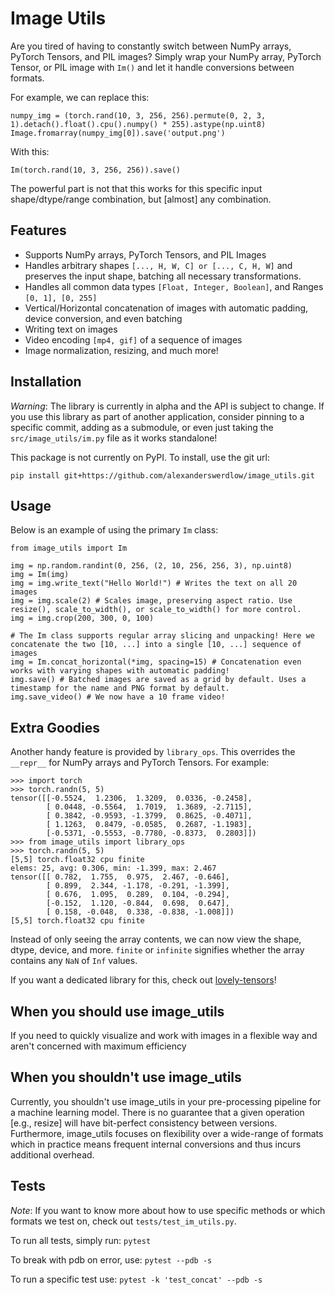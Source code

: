 # Image Utils

Are you tired of having to constantly switch between NumPy arrays, PyTorch Tensors, and PIL images? Simply wrap your NumPy array, PyTorch Tensor, or PIL image with `Im()` and let it handle conversions between formats.

For example, we can replace this:
```
numpy_img = (torch.rand(10, 3, 256, 256).permute(0, 2, 3, 1).detach().float().cpu().numpy() * 255).astype(np.uint8)
Image.fromarray(numpy_img[0]).save('output.png')
```

With this:
```
Im(torch.rand(10, 3, 256, 256)).save()
```

The powerful part is not that this works for this specific input shape/dtype/range combination, but [almost] any combination.

## Features

- Supports NumPy arrays, PyTorch Tensors, and PIL Images
- Handles arbitrary shapes `[..., H, W, C] or [..., C, H, W]` and preserves the input shape, batching all necessary transformations.
- Handles all common data types `[Float, Integer, Boolean]`, and Ranges `[0, 1], [0, 255]`
- Vertical/Horizontal concatenation of images with automatic padding, device conversion, and even batching
- Writing text on images
- Video encoding `[mp4, gif]` of a sequence of images
- Image normalization, resizing, and much more!

## Installation

_Warning_: The library is currently in alpha and the API is subject to change. If you use this library as part of another application, consider pinning to a specific commit, adding as a submodule, or even just taking the `src/image_utils/im.py` file as it works standalone!

This package is not currently on PyPI. To install, use the git url:

```
pip install git+https://github.com/alexanderswerdlow/image_utils.git
```

## Usage

Below is an example of using the primary `Im` class:

```
from image_utils import Im

img = np.random.randint(0, 256, (2, 10, 256, 256, 3), np.uint8)
img = Im(img)
img = img.write_text("Hello World!") # Writes the text on all 20 images
img = img.scale(2) # Scales image, preserving aspect ratio. Use resize(), scale_to_width(), or scale_to_width() for more control.
img = img.crop(200, 300, 0, 100)

# The Im class supports regular array slicing and unpacking! Here we concatenate the two [10, ...] into a single [10, ...] sequence of images
img = Im.concat_horizontal(*img, spacing=15) # Concatenation even works with varying shapes with automatic padding!
img.save() # Batched images are saved as a grid by default. Uses a timestamp for the name and PNG format by default. 
img.save_video() # We now have a 10 frame video!
```

## Extra Goodies

Another handy feature is provided by `library_ops`. This overrides the `__repr__` for NumPy arrays and PyTorch Tensors. For example:

```console
>>> import torch
>>> torch.randn(5, 5)
tensor([[-0.5524,  1.2306,  1.3209,  0.0336, -0.2458],
        [ 0.0448, -0.5564,  1.7019,  1.3689, -2.7115],
        [ 0.3842, -0.9593, -1.3799,  0.8625, -0.4071],
        [ 1.1263,  0.8479, -0.0585,  0.2687, -1.1983],
        [-0.5371, -0.5553, -0.7780, -0.8373,  0.2803]])
>>> from image_utils import library_ops
>>> torch.randn(5, 5)
[5,5] torch.float32 cpu finite
elems: 25, avg: 0.306, min: -1.399, max: 2.467
tensor([[ 0.782,  1.755,  0.975,  2.467, -0.646],
        [ 0.899,  2.344, -1.178, -0.291, -1.399],
        [ 0.676,  1.095,  0.289,  0.104, -0.294],
        [-0.152,  1.120, -0.844,  0.698,  0.647],
        [ 0.158, -0.048,  0.338, -0.838, -1.008]])
[5,5] torch.float32 cpu finite
```

Instead of only seeing the array contents, we can now view the shape, dtype, device, and more. `finite` or `infinite` signifies whether the array contains any `NaN` of `Inf` values.

If you want a dedicated library for this, check out [lovely-tensors](https://github.com/xl0/lovely-tensors)!

## When you should use image_utils

If you need to quickly visualize and work with images in a flexible way and aren't concerned with maximum efficiency

## When you shouldn't use image_utils

Currently, you shouldn't use image_utils in your pre-processing pipeline for a machine learning model. There is no guarantee that a given operation [e.g., resize] will have bit-perfect consistency between versions. Furthermore, image_utils focuses on flexibility over a wide-range of formats which in practice means frequent internal conversions and thus incurs additional overhead.

## Tests

*Note*: If you want to know more about how to use specific methods or which formats we test on, check out `tests/test_im_utils.py`.

To run all tests, simply run: `pytest`

To break with pdb on error, use: `pytest --pdb -s`

To run a specific test use: `pytest -k 'test_concat' --pdb -s`
